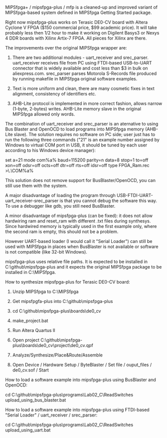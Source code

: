 MIPSfpga+ / mipsfpga-plus / mfp is a cleaned-up and improved variant of
MIPSfpga-based system defined in MIPSfpga Getting Started package.

Right now mipsfpga-plus works on Terasic DE0-CV board with Altera Cyclone V
FPGA ($150 commercial price, $99 academic price). It will take probably less
then 1/2 hour to make it working on Digilent Basys3 or Nexys 4 DDR boards
with Xilinx Artix-7 FPGA. All pieces for Xilinx are there.

The improvements over the original MIPSfpga wrapper are:

1. There are two additional modules - uart_receiver and srec_parser.
uart_receiver receives file from PC using FTDI-based USB-to-UART connector
that is widely available and cost less than $3 in bulk on aliexpress.com.
srec_parser parses Motorola S-Records file produced by running makefile in
MIPSfpga original software examples.

2. Text is more uniform and clean, there are many cosmetic fixes in text
alignment, consistency of identifiers etc.

3. AHB-Lite protocol is implemented in more correct fashion, allows narrow
(1-byte, 2-bytes) writes. AHB-Lite memory slave in the original MIPSfpga
allowed only words.

The combination of uart_receiver and srec_parser is an aternative to using
Bus Blaster and OpenOCD to load programs into MIPSfpga memory (AHB-Lite
slave). The solution requires no software on PC side; user just has to run
the following three commands ("21" is an example number assigned by Windows
to virtual COM port in USB, it should be tuned by each user according to his
Windows device manager):

set a=21
mode com%a% baud=115200 parity=n data=8 stop=1 to=off xon=off odsr=off octs=off dtr=off rts=off idsr=off
type FPGA_Ram.rec >\\.\COM%a%

This solution does not remove support for BusBlaster/OpenOCD, you can still
use them with the system.

A major disadvantage of loading the program through
USB-FTDI-UART-uart_receiver-srec_parser is that you cannot debug the
software this way.  To use a debugger like gdb, you still need BusBlaster.

A minor disadvantage of mipsfpga-plus (can be fixed): it does not allow
hardwiring ram and reset_ram with different .txt files during synthesys.
Since hardwired memory is typically used in the first example only, where
the second ram is empty, this should not be a problem.

However UART-based loader (I would call it "Serial Loader") can still be
used with MIPSfpga in places when BusBlaster is not available or software is
not compatible (like 32-bit Windows).

mipsfpga-plus uses relative file paths. It is expected to be installed in
C:\github\mipsfpga-plus and it expects the original MIPSfpga package to be
installed in C:\MIPSfpga.

How to synthesize mipsfpga-plus for Terasic DE0-CV board:

1. Unzip MIPSfpga to C:\MIPSfpga

2. Get mipsfpgfa-plus into C:\github\mipsfpga-plus

3. cd C:\github\mipsfpga-plus\boards\de0_cv

4. make_project.bat

5. Run Altera Quartus II

6. Open project C:\github\mipsfpga-plus\boards\de0_cv\project\de0_cv.qpf

7. Analyze/Synthesize/Place&Route/Assemble

8. Open Device / Hardware Setup / ByteBlaster / Set file / ouput_files /
de0_cv.sof / Start

How to load a software example into mipsfpga-plus using BusBlaster and
OpenOCD:

cd C:\github\mipsfpga-plus\programs\Lab02_C\ReadSwitches\
upload_using_bus_blaster.bat 

How to load a software example into mipsfpga-plus using FTDI-based "Serial
Loader" / uart_receiver / srec_parser:

cd C:\github\mipsfpga-plus\programs\Lab02_C\ReadSwitches\
upload_using_uart.bat
